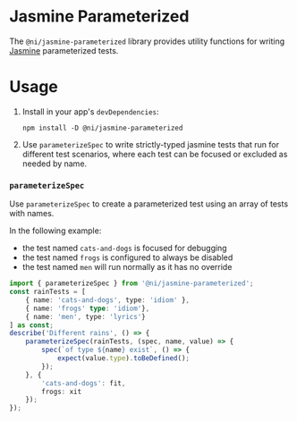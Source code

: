 # Jasmine Parameterized

The `@ni/jasmine-parameterized` library provides utility functions for writing [Jasmine](https://jasmine.github.io/) parameterized tests.

# Usage

1. Install in your app's `devDependencies`:

    ```
    npm install -D @ni/jasmine-parameterized
    ```

2. Use `parameterizeSpec` to write strictly-typed jasmine tests that run for different test scenarios, where each test can be focused or excluded as needed by name.

### `parameterizeSpec`

Use `parameterizeSpec` to create a parameterized test using an array of tests with names.

In the following example:

- the test named `cats-and-dogs` is focused for debugging
- the test named `frogs` is configured to always be disabled
- the test named `men` will run normally as it has no override

```ts
import { parameterizeSpec } from '@ni/jasmine-parameterized';
const rainTests = [
    { name: 'cats-and-dogs', type: 'idiom' },
    { name: 'frogs' type: 'idiom'},
    { name: 'men', type: 'lyrics'}
] as const;
describe('Different rains', () => {
    parameterizeSpec(rainTests, (spec, name, value) => {
        spec(`of type ${name} exist`, () => {
            expect(value.type).toBeDefined();
        });
    }, {
        'cats-and-dogs': fit,
        frogs: xit
    });
});
```
